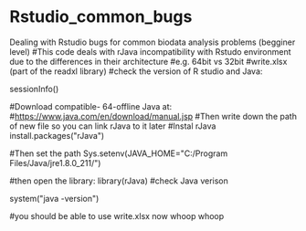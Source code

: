 # Rstudio_common_bugs
Dealing with Rstudio bugs for common biodata analysis problems (begginer level)
#This code deals with rJava incompatibility with Rstudo environment due to the differences in their architecture 
#e.g. 64bit vs 32bit
#write.xlsx (part of the readxl library)
#check the version of R studio and Java:

sessionInfo()

#Download compatible- 64-offline Java at:
#https://www.java.com/en/download/manual.jsp
#Then write down the path of new file so you can link rJava to it later
#Instal rJava
install.packages("rJava")

#Then set the path
Sys.setenv(JAVA_HOME="C:/Program Files/Java/jre1.8.0_211/")

#then open the library:
library(rJava)
#check Java verison

system("java -version")

#you should be able to use write.xlsx now whoop whoop
